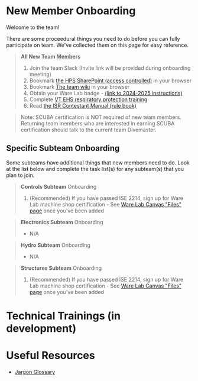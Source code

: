 # New Member Onboarding

Welcome to the team!

There are some proceedural things you need to do before you can fully participate on team. We've collected them on this page for easy reference.

>**All New Team Members**
>1. Join the team Slack (Invite link will be provided during onboarding meeting)
>2. Bookmark [the HPS SharePoint (access controlled)](https://virginiatech.sharepoint.com/sites/HPS) in your browser
>3. Bookmark [The team wiki](https://vt-hps.github.io/) in your browser
>4. Obtain your Ware Lab badge - [(link to 2024-2025 instructions)](Obtaining_your_WL_badge_2024-25.pdf)
>5. Complete [VT EHS respiratory protection training](https://ehss.vt.edu/detail_pages/training_details.php?training_id=1694)
>6. Read [the ISR Contestant Manual (rule book)](https://internationalsubmarineraces.org/contestant-info/)

> Note:
> SCUBA certification is NOT required of new team members.
> Returning team members who are interested in earning SCUBA certification should talk to the current team Divemaster.


## Specific Subteam Onboarding
Some subteams have additional things that new members need to do. Look at the list below and complete the task list(s) for any subteam(s) that you plan to join.


>**Controls Subteam** Onboarding
>1. (Recommended)  If you have passed ISE 2214, sign up for Ware Lab machine shop certification - See [Ware Lab Canvas "Files" page](https://canvas.vt.edu/courses/35699/files/folder/Policy%20Manuals) once you've been added


>**Electronics Subteam** Onboarding
>- N/A


>**Hydro Subteam** Onboarding
>- N/A


>**Structures Subteam** Onboarding
>1. (Recommended) If you have passed ISE 2214, sign up for  Ware Lab machine shop certification - See [Ware Lab Canvas "Files" page](https://canvas.vt.edu/courses/35699/files/folder/Policy%20Manuals) once you've been added


# Technical Trainings (in development)



# Useful Resources
- [Jargon Glossary](jargon-glossary.md)